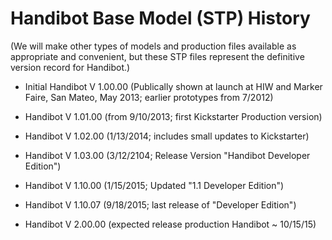 Handibot Base Model (STP) History
=================================
(We will make other types of models and production files available as appropriate and convenient, but these STP files represent the definitive version record for Handibot.)

* Initial Handibot V 1.00.00 (Publically shown at launch at HIW and Marker Faire, San Mateo, May 2013; earlier prototypes from 7/2012)
* Handibot V 1.01.00 (from 9/10/2013; first Kickstarter Production version)
* Handibot V 1.02.00 (1/13/2014; includes small updates to Kickstarter)
* Handibot V 1.03.00 (3/12/2104; Release Version "Handibot Developer Edition")
* Handibot V 1.10.00 (1/15/2015; Updated "1.1 Developer Edition")
* Handibot V 1.10.07 (9/18/2015; last release of "Developer Edition")

* Handibot V 2.00.00 (expected release production Handibot ~ 10/15/15)
